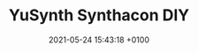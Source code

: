 ---
layout: page
title:  "YuSynth Synthacon DIY"
date:   2021-05-24 15:43:18 +0100
tags: eurorack utility
---